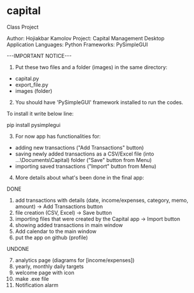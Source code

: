 # capital
 Class Project

Author: Hojiakbar Kamolov
Project: Capital Management Desktop Application
Languages: Python
Frameworks: PySimpleGUI



---IMPORTANT NOTICE---

1. Put these two files and a folder (images) in the same directory:
- capital.py 
- export_file.py
- images (folder)



2. You should have 'PySimpleGUI' framework installed to run the codes. 

To install it write below line:

pip install pysimplegui



3. For now app has functionalities for:

- adding new transactions ("Add Transactions" button)
- saving newly added transactions as a CSV/Excel file (into \...\Documents\Capital) folder ("Save" button from Menu)
- importing saved transactions ("Import" button from Menu)




4. More details about what's been done in the final app:

DONE

1. add transactions with details (date, income/expenses, category, memo, amount) -> Add Transactions button
2. file creation (CSV, Excel) -> Save button
3. importing files that were created by the Capital app -> Import button
4. showing added transactions in main window
5. Add calendar to the main window
6. put the app on github (profile)

UNDONE

7. analytics page (diagrams for [income/expenses])
8. yearly, monthly daily targets
9. welcome page with icon
10. make .exe file
11. Notification alarm
